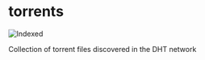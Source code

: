 torrents 
========
![Indexed](https://img.shields.io/badge/indexed-219448-blue)

Collection of torrent files discovered in the DHT network
